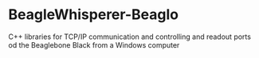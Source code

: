 # BeagleWhisperer-Beaglo
C++ libraries for TCP/IP communication and controlling and readout ports od the Beaglebone Black from a Windows computer
